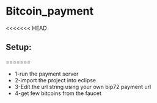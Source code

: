 # Bitcoin_payment


<<<<<<< HEAD
## Setup: 
=======
<ul>
<li>1-run the payment server</li>
<li>2-import the project into eclipse</li>
<li>3-Edit the url string using your own bip72 payment url</li>
<li>4-get few bitcoins from the faucet</li>
</ul>



